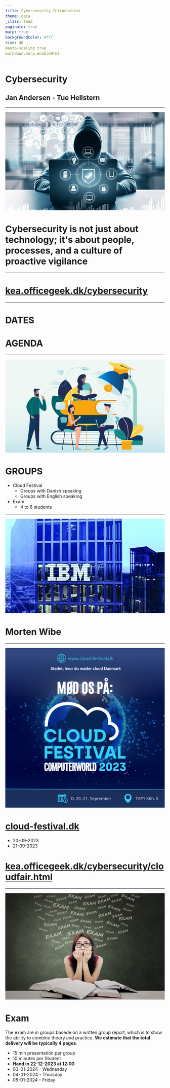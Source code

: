 ```yaml
---
title: Cybersecurity Introduction
theme: gaia
_class: lead
paginate: true
marp: true
backgroundColor: #fff
size: 4K
@auto-scaling true
markdown.marp.enableHtml
---
```


<!-- _backgroundColor: black -->
<!-- _color: white -->
# Cybersecurity <!--fit-->
## Jan Andersen - Tue Hellstern <!--fit-->

---

![bg right:45% 203%](../image/Cybersecurity-Awareness.jpg)

<!-- _backgroundColor: black -->
<!-- _color: white -->
# Cybersecurity is not just about technology; it's about people, processes, and a culture of proactive vigilance

---

<!-- _backgroundColor: black -->
<!-- _color: white -->

# [kea.officegeek.dk/cybersecurity](https://kea.officegeek.dk/cybersecurity) <!-- fit -->

---

<!-- _backgroundColor: black -->
<!-- _color: white -->
# DATES <!-- fit -->
# AGENDA

---

![bg right:49% 210%](../image/groups.jpg)
<!-- _backgroundColor: black -->
<!-- _color: white -->
# GROUPS

- Cloud Festival
    - Groups with Danish speaking
    - Groups with English speaking 
- Exam
    - 4 to 6 students

---

![bg right:60% 160%](../image/ibm.jpg)
# Morten Wibe <!-- fit -->

---

![bg right:45% ](../image/cloudfestival_2.png)

# [cloud-festival.dk](https://cloud-festival.dk) <!-- fit -->
- 20-09-2023
- 21-09-2023
# [kea.officegeek.dk/cybersecurity/cloudfair.html](https://kea.officegeek.dk/cybersecurity/cloudfair.html)

---

![bg right:50% 170%](../image/exam.jpeg)
# Exam
The exam are in groups basede on a written group report, which is to show the ability to combine theory and practice. **We estimate that the total delivery will be typically 4 pages**.

- 15 min presentation per group
- 10 minutes per Student
- **Hand in 22-12-2023 at 12:00**
- 03-01-2024 - Wednesday
- 04-01-2024 - Thursday
- 05-01-2024 - Friday